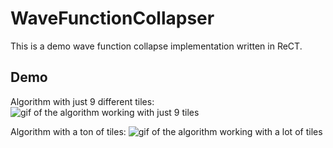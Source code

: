 # WaveFunctionCollapser
This is a demo wave function collapse implementation written in ReCT.

## Demo
Algorithm with just 9 different tiles:
![gif of the algorithm working with just 9 tiles](https://i.imgur.com/Lo35J0Y.gif)

Algorithm with a ton of tiles:
![gif of the algorithm working with a lot of tiles](https://i.imgur.com/P89anFR.gif)
